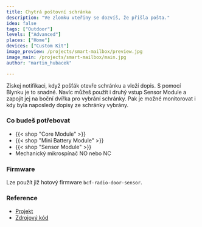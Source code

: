 ```yaml
---
title: Chytrá poštovní schránka
description: "Ve zlomku vteřiny se dozvíš, že přišla pošta."
idea: false
tags: ["Outdoor"]
levels: ["Advanced"]
places: ["Home"]
devices: ["Custom Kit"]
image_preview: /projects/smart-mailbox/preview.jpg
image_main: /projects/smart-mailbox/main.jpg
author: "martin_hubacek"

---
```


Získej notifikaci, když pošťák otevře schránku a vloží dopis. S pomocí Blynku je to snadné. Navíc můžeš použít i druhý vstup Sensor Module a zapojit jej na boční dvířka pro vybrání schránky. Pak je možné monitorovat i kdy byla naposledy dopisy ze schránky vybrány.

### Co budeš potřebovat

* {{< shop "Core Module" >}}
* {{< shop "Mini Battery Module" >}}
* {{< shop "Sensor Module" >}}
* Mechanický mikrospínač NO nebo NC

### Firmware

Lze použít již hotový firmware `bcf-radio-door-sensor`.

### Reference

* [Projekt](https://www.bigclown.com/doc/projects/radio-door-sensor/)
* [Zdrojový kód](https://github.com/bigclownlabs/bcf-radio-door-sensor)
